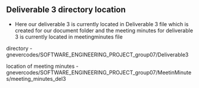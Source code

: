 ## Deliverable 3 directory location 

- Here our deliverable 3 is currently located in Deliverable 3 file which is created for our document folder and the meeting minutes for deliverable 3 is currently located in meetingminutes file 


directory - gnevercodes/SOFTWARE_ENGINEERING_PROJECT_group07/Deliverable3

location of meeting minutes - gnevercodes/SOFTWARE_ENGINEERING_PROJECT_group07/MeetinMinutes/meeting_minutes_del3
